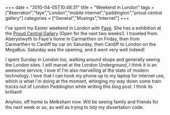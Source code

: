+++
date = "2010-04-05T10:48:31"
title = "Weekend in London"
tags = ["Aberration","faye","London","mobile internet","paddington","proud central gallery"]
categories = ["General","Musings","Internet"]
+++

I've spent my Easter weekend in London with [Faye][1]. She has a exhibition at the [Proud Central Gallery][2] (Open for the next two weeks!). I traveled from Aberystwyth to Faye's home in Carmarthen on Friday, then from Carmarthen to Cardiff by car on Saturday, then Cardiff to London on the MegaBus. Saturday was the opening, and it went very well indeed!

I spent Sunday in London too, walking around shops and generally seeing the London sites. I still marvel at the London Underground, I think it is an awesome service, I love it!
I'm also marvelling at the state of modern technology. I love that I can hook my phone up to my laptop for internet use, which is what I'm doing at the moment, whinging my way down some train tracks out of London Paddington while writing this blog post. I think its brilliant!

Anyhoo, off home to Melksham now. Will be seeing family and friends for the next week or so, as well as trying to tidy my dissertation code.

  [1]: http://www.fayegriffiths-photography.co.uk/
  [2]: http://www.proud.co.uk/
